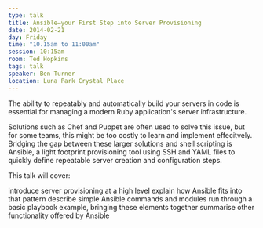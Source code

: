 ```yaml
---
type: talk
title: Ansible—your First Step into Server Provisioning
date: 2014-02-21
day: Friday
time: "10.15am to 11:00am"
session: 10:15am
room: Ted Hopkins
tags: talk
speaker: Ben Turner
location: Luna Park Crystal Place
---
```


The ability to repeatably and automatically build your servers in code is essential for managing a modern Ruby application's server infrastructure.

Solutions such as Chef and Puppet are often used to solve this issue, but for some teams, this might be too costly to learn and implement effecitvely. Bridging the gap between these larger solutions and shell scripting is Ansible, a light footprint provisioning tool using SSH and YAML files to quickly define repeatable server creation and configuration steps.

This talk will cover:

introduce server provisioning at a high level
explain how Ansible fits into that pattern
describe simple Ansible commands and modules
run through a basic playbook example, bringing these elements together
summarise other functionality offered by Ansible

